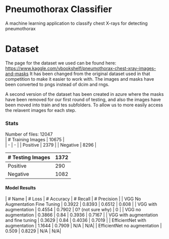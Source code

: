 # Pneumothorax Classifier
A machine learning application to classify chest X-rays for detecting pneumothorax

# Dataset
The page for the dataset we used can be found here: https://www.kaggle.com/vbookshelf/pneumothorax-chest-xray-images-and-masks
It has been changed from the original dataset used in that competition to make it easier to work with. The images and masks have been converted to pngs instead
of dcim and rngs. 

A second version of the dataset has been created in azure where the masks have been removed for our first round of testing, and also the images have been moved into train and tes subfolders. To allow us to more easily access the relavent images for each step.

### Stats
Number of files: 12047  
| # Training Images | 10675 |  
| - | - |
| Positive | 2379 |
| Negative | 8296 |

| # Testing Images | 1372 |  
| - | - |
| Positive | 290 |
| Negative | 1082 |

#### Model Results
| # Name                          | # Loss | # Accuracy | # Recall | # Precision |
| VGG No Augmentation Fine Tuning | 0.3922 | 0.8393 | 0.6512 | 0.608 |
| VGG with augmentation           | 0.4554 | 0.7902 | 0? (not sure why) | 0 |
| VGG no augmentation             | 0.3866 | 0.84   | 0.3936 | 0.7167 |
| VGG with augmentation and fine tuning | 0.3629 | 0.84 | 0.4036 | 0.7019 | 
| EfficientNet with augmentation | 1.1644 | 0.7909 | N/A | N/A| 
| EfficientNet no augmentation | 0.509 | 0.8229 | N/A | N/A|
